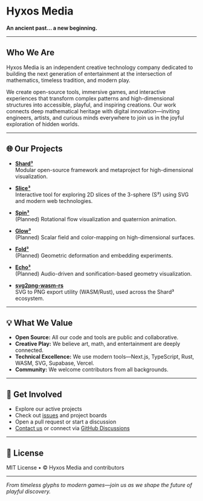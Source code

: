 # Hyxos Media

**An ancient past… a new beginning.**

---

## Who We Are

Hyxos Media is an independent creative technology company dedicated to building the next generation of entertainment at the intersection of mathematics, timeless tradition, and modern play.

We create open-source tools, immersive games, and interactive experiences that transform complex patterns and high-dimensional structures into accessible, playful, and inspiring creations. Our work connects deep mathematical heritage with digital innovation—inviting engineers, artists, and curious minds everywhere to join us in the joyful exploration of hidden worlds.

---

## 🌐 Our Projects

- **[Shard³](https://github.com/hyxos/shard3)**  
  Modular open-source framework and metaproject for high-dimensional visualization.

- **[Slice³](https://github.com/hyxos/slice3)**  
  Interactive tool for exploring 2D slices of the 3-sphere (S³) using SVG and modern web technologies.

- **[Spin³](https://github.com/hyxos/spin3)**  
  (Planned) Rotational flow visualization and quaternion animation.

- **[Glow³](https://github.com/hyxos/glow3)**  
  (Planned) Scalar field and color-mapping on high-dimensional surfaces.

- **[Fold³](https://github.com/hyxos/fold3)**  
  (Planned) Geometric deformation and embedding experiments.

- **[Echo³](https://github.com/hyxos/echo3)**  
  (Planned) Audio-driven and sonification-based geometry visualization.

- **[svg2png-wasm-rs](https://github.com/don-hicks/svg2png-wasm-rs)**  
  SVG to PNG export utility (WASM/Rust), used across the Shard³ ecosystem.

---

## 💡 What We Value

- **Open Source:** All our code and tools are public and collaborative.
- **Creative Play:** We believe art, math, and entertainment are deeply connected.
- **Technical Excellence:** We use modern tools—Next.js, TypeScript, Rust, WASM, SVG, Supabase, Vercel.
- **Community:** We welcome contributors from all backgrounds.

---

## 🚀 Get Involved

- Explore our active projects
- Check out [issues](https://github.com/hyxos/shard3/issues) and project boards
- Open a pull request or start a discussion
- [Contact us](https://hyxos.github.io) or connect via [GitHub Discussions](https://github.com/hyxos/shard3/discussions)

---

## 📜 License

MIT License • © Hyxos Media and contributors

---

*From timeless glyphs to modern games—join us as we shape the future of playful discovery.*
